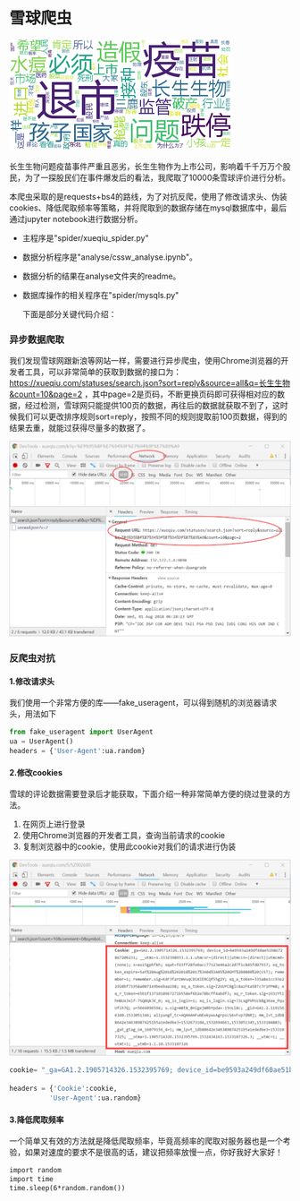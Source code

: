 # 雪球爬虫

![](analyse/source/comment.png)

​    长生生物问题疫苗事件严重且恶劣，长生生物作为上市公司，影响着千千万万个股民，为了一探股民们在事件爆发后的看法，我爬取了10000条雪球评价进行分析。

​    本爬虫采取的是requests+bs4的路线，为了对抗反爬，使用了修改请求头、伪装cookies、降低爬取频率等策略，并将爬取到的数据存储在mysql数据库中，最后通过jupyter notebook进行数据分析。

- 主程序是"spider/xueqiu_spider.py"

- 数据分析程序是"analyse/cssw_analyse.ipynb"。

- 数据分析的结果在analyse文件夹的readme。

- 数据库操作的相关程序在"spider/mysqls.py"

  下面是部分关键代码介绍：

### 异步数据爬取

我们发现雪球网跟新浪等网站一样，需要进行异步爬虫，使用Chrome浏览器的开发者工具，可以非常简单的获取到数据的接口为：https://xueqiu.com/statuses/search.json?sort=reply&source=all&q=长生生物&count=10&page=2 ，其中page=2是页码，不断更换页码即可获得相对应的数据，经过检测，雪球网只能提供100页的数据，再往后的数据就获取不到了，这时候我们可以更改排序规则sort=reply，按照不同的规则提取前100页数据，得到的结果去重，就能过获得尽量多的数据了。

![数据接口](analyse/source/yibu.png)

### 反爬虫对抗

#### 1.修改请求头

我们使用一个非常方便的库——fake_useragent，可以得到随机的浏览器请求头，用法如下

```python
from fake_useragent import UserAgent
ua = UserAgent()
headers = {'User-Agent':ua.random}
```

#### 2.修改cookies

雪球的评论数据需要登录后才能获取，下面介绍一种非常简单方便的绕过登录的方法。

1. 在网页上进行登录
2. 使用Chrome浏览器的开发者工具，查询当前请求的cookie
3. 复制浏览器中的cookie，使用此cookie对我们的请求进行伪装

![查看cookie](analyse/source/cookie.png)

```python
cookie= "_ga=GA1.2.1905714326.1532395769; device_id=be9593a249df60ae51b867286720b231; __utmz=1.1532398933.1.1.utmcsr=(direct)|utmccn=(direct)|utmcmd=(none); s=eu15gphfkh; xqat=f43ff28fe0acc77123e46a2c2d7f1c845fd07937; xq_token_expire=Sat%20Aug%2018%202018%2017%3A04%3A05%20GMT%2B0800%20(CST); remember=1; remember.sig=K4F3faYzmVuqC0iXIERCQf55g2Y; xq_a_token=335a8e1cc93e22928bf71958a0071e9beebaa198; xq_a_token.sig=Z2oUYC0glc8azFKa5BTc7r1PPm8; xq_r_token=65b1f1371018967271b558ef6b2e78bcff4abdf3; xq_r_token.sig=zO3zYtihH8Ux3xif-7SQ0qkJK_0; xq_is_login=1; xq_is_login.sig=J3LxgPVPUzbBg3Kee_PquUfih7Q; u=5666096594; u.sig=m8tX_8HigejmRbYpdav-15nLl8c; _gid=GA1.2.1191566340.1533051346; aliyungf_tc=AQAAAHFuNEekywsAgrpscS6vFvp7dNRj; Hm_lvt_1db88642e346389874251b5a1eded6e3=1532673104,1532694661,1533051345,1533104883; _gat_gtag_UA_16079156_4=1; Hm_lpvt_1db88642e346389874251b5a1eded6e3=1533107325; __utma=1.1905714326.1532395769.1532434163.1533107326.3; __utmc=1; __utmt=1; __utmb=1.1.10.1533107326"

headers = {'Cookie':cookie,
          'User-Agent':ua.random}
```

#### 3.降低爬取频率

一个简单又有效的方法就是降低爬取频率，毕竟高频率的爬取对服务器也是一个考验，如果对速度的要求不是很高的话，建议把频率放慢一点，你好我好大家好！

```
import random
import time
time.sleep(6*random.random())
```